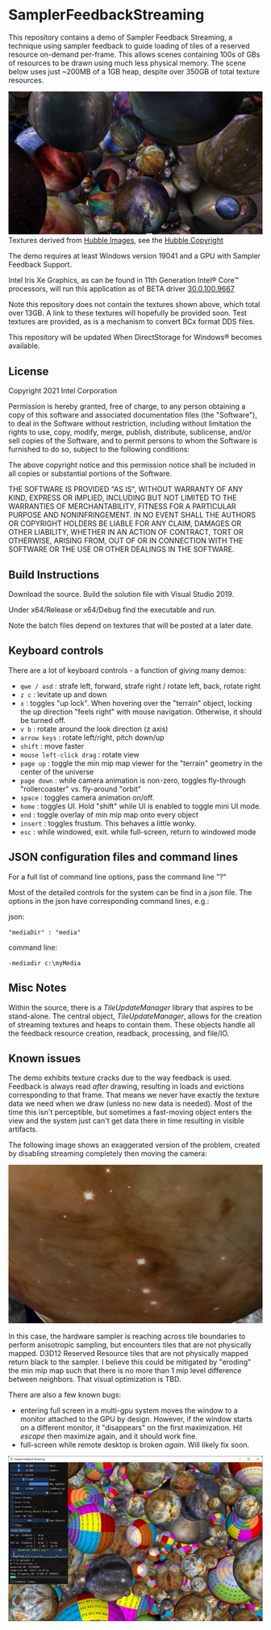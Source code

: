 # SamplerFeedbackStreaming

This repository contains a demo of Sampler Feedback Streaming, a technique using sampler feedback to guide loading of tiles of a reserved resource on-demand per-frame. This allows scenes containing 100s of GBs of resources to be drawn using much less physical memory. The scene below uses just ~200MB of a 1GB heap, despite over 350GB of total texture resources.

![Sample screenshot](sampler-feedback-streaming.jpg "Sample screenshot")
Textures derived from [Hubble Images](https://www.nasa.gov/mission_pages/hubble/multimedia/index.html), see the [Hubble Copyright](https://hubblesite.org/copyright)

The demo requires at least Windows version 19041 and a GPU with Sampler Feedback Support.

Intel Iris Xe Graphics, as can be found in 11th Generation Intel&reg; Core&trade; processors, will run this application as of BETA driver [30.0.100.9667](https://downloadcenter.intel.com/download/30522/Intel-Graphics-BETA-Windows-10-DCH-Drivers)

Note this repository does not contain the textures shown above, which total over 13GB. A link to these textures will hopefully be provided soon. Test textures are provided, as is a mechanism to convert BCx format DDS files.

This repository will be updated When DirectStorage for Windows&reg; becomes available.

## License

Copyright 2021 Intel Corporation

Permission is hereby granted, free of charge, to any person obtaining a copy of
this software and associated documentation files (the "Software"), to deal in
the Software without restriction, including without limitation the rights to
use, copy, modify, merge, publish, distribute, sublicense, and/or sell copies
of the Software, and to permit persons to whom the Software is furnished to do
so, subject to the following conditions:

The above copyright notice and this permission notice shall be included in all
copies or substantial portions of the Software.

THE SOFTWARE IS PROVIDED "AS IS", WITHOUT WARRANTY OF ANY KIND, EXPRESS OR
IMPLIED, INCLUDING BUT NOT LIMITED TO THE WARRANTIES OF MERCHANTABILITY,
FITNESS FOR A PARTICULAR PURPOSE AND NONINFRINGEMENT. IN NO EVENT SHALL THE
AUTHORS OR COPYRIGHT HOLDERS BE LIABLE FOR ANY CLAIM, DAMAGES OR OTHER
LIABILITY, WHETHER IN AN ACTION OF CONTRACT, TORT OR OTHERWISE, ARISING FROM,
OUT OF OR IN CONNECTION WITH THE SOFTWARE OR THE USE OR OTHER DEALINGS IN THE
SOFTWARE.

## Build Instructions

Download the source. Build the solution file with Visual Studio 2019.

Under x64/Release or x64/Debug find the executable and run.

Note the batch files depend on textures that will be posted at a later date.

## Keyboard controls

There are a lot of keyboard controls - a function of giving many demos:

* `qwe / asd` : strafe left, forward, strafe right / rotate left, back, rotate right
* `z c` : levitate up and down
* `x` : toggles "up lock". When hovering over the "terrain" object, locking the up direction "feels right" with mouse navigation. Otherwise, it should be turned off.
* `v b` : rotate around the look direction (z axis)
* `arrow keys` : rotate left/right, pitch down/up
* `shift` : move faster
* `mouse left-click drag` : rotate view
* `page up` : toggle the min mip map viewer for the "terrain" geometry in the center of the universe
* `page down` : while camera animation is non-zero, toggles fly-through "rollercoaster" vs. fly-around "orbit"
* `space` : toggles camera animation on/off.
* `home` : toggles UI. Hold "shift" while UI is enabled to toggle mini UI mode.
* `end` : toggle overlay of min mip map onto every object
* `insert` : toggles frustum. This behaves a little wonky.
* `esc` : while windowed, exit. while full-screen, return to windowed mode

## JSON configuration files and command lines

For a full list of command line options, pass the command line "?"

Most of the detailed controls for the system can be find in a *json* file. The options in the json have corresponding command lines, e.g.:

json:

    "mediaDir" : "media"

command line:

    -mediadir c:\myMedia

## Misc Notes

Within the source, there is a *TileUpdateManager* library that aspires to be stand-alone. The central object, *TileUpdateManager*, allows for the creation of streaming textures and heaps to contain them. These objects handle all the feedback resource creation, readback, processing, and file/IO.

## Known issues

The demo exhibits texture cracks due to the way feedback is used. Feedback is always read *after* drawing, resulting in loads and evictions corresponding to that frame. That means we never have exactly the texture data we need when we draw (unless no new data is needed). Most of the time this isn't perceptible, but sometimes a fast-moving object enters the view and the system just can't get data there in time resulting in visible artifacts.

The following image shows an exaggerated version of the problem, created by disabling streaming completely then moving the camera:

![Streaming Cracks](streaming-cracks.jpg "Streaming Cracks")

In this case, the hardware sampler is reaching across tile boundaries to perform anisotropic sampling, but encounters tiles that are not physically mapped. D3D12 Reserved Resource tiles that are not physically mapped return black to the sampler. I believe this could be mitigated by "eroding" the min mip map such that there is no more than 1 mip level difference between neighbors. That visual optimization is TBD.

There are also a few known bugs:
* entering full screen in a multi-gpu system moves the window to a monitor attached to the GPU by design. However, if the window starts on a different monitor, it "disappears" on the first maximization. Hit *escape* then maximize again, and it should work fine.
* full-screen while remote desktop is broken *again*. Will likely fix soon.

![Sample screenshot](./readme-images/demo-bat.jpg "Sample screenshot")
